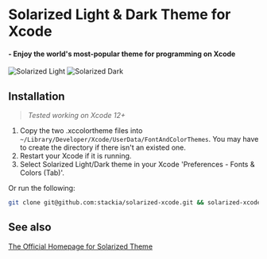 # Solarized Light & Dark Theme for Xcode
#### - Enjoy the world's most-popular theme for programming on Xcode
![Solarized Light](Screenshot_Dark.png)
![Solarized Dark](Screenshot_Light.png)

## Installation
> *Tested working on Xcode 12+*

1. Copy the two .xccolortheme files into `~/Library/Developer/Xcode/UserData/FontAndColorThemes`. You may have to create the directory if there isn't an existed one.
2. Restart your Xcode if it is running.
3. Select Solarized Light/Dark theme in your Xcode 'Preferences - Fonts & Colors (Tab)'.

Or run the following:
```bash
git clone git@github.com:stackia/solarized-xcode.git && solarized-xcode/install.sh
```

## See also
[The Official Homepage for Solarized Theme](http://ethanschoonover.com/solarized)
